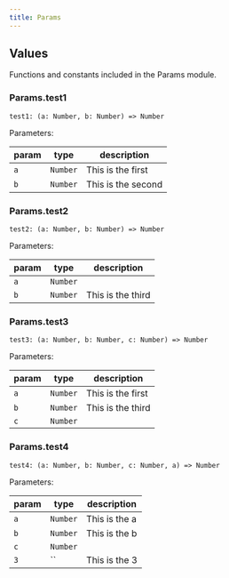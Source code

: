 ```yaml
---
title: Params
---
```


## Values

Functions and constants included in the Params module.

### Params.**test1**

```grain
test1: (a: Number, b: Number) => Number
```

Parameters:

|param|type|description|
|-----|----|-----------|
|`a`|`Number`|This is the first|
|`b`|`Number`|This is the second|

### Params.**test2**

```grain
test2: (a: Number, b: Number) => Number
```

Parameters:

|param|type|description|
|-----|----|-----------|
|`a`|`Number`||
|`b`|`Number`|This is the third|

### Params.**test3**

```grain
test3: (a: Number, b: Number, c: Number) => Number
```

Parameters:

|param|type|description|
|-----|----|-----------|
|`a`|`Number`|This is the first|
|`b`|`Number`|This is the third|
|`c`|`Number`||

### Params.**test4**

```grain
test4: (a: Number, b: Number, c: Number, a) => Number
```

Parameters:

|param|type|description|
|-----|----|-----------|
|`a`|`Number`|This is the a|
|`b`|`Number`|This is the b|
|`c`|`Number`||
|`3`|``|This is the 3|


